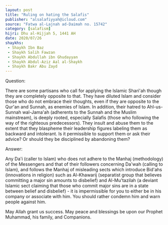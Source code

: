 ```yaml
---
layout: post
title: "Ruling on hating the Salafis"
publisher: "alsalafiyyah@icloud.com"
source: "Fatwa al-Lajnah ad-Daimah no. 15742"
category: [salafism]
hijri: Dhu al-Hijjah 5, 1441 AH
date: 2020/07/26
shaykhs: 
 - Shaykh Ibn Baz
 - Shaykh Salih Fawzan
 - Shaykh Abdullah ibn Ghudayyan
 - Shaykh Abdul-Aziz Aal al-Shaykh
 - Shaykh Bakr Abu Zayd
---
```


Question: 

There are some partisans who call for applying the Islamic Shari'ah though they are completely opposite to that. They have diluted Islam and consider those who do not embrace their thoughts, even if they are opposite to the Qur'an and Sunnah, as enemies of Islam. In addition, their hatred to Ahl-us-Sunnah wal-Jama'ah (adherents to the Sunnah and the Muslim mainstream), is deeply rooted, especially Salafis (those who following the way of the righteous predecessors). They insult and abuse them to the extent that they blaspheme their leadership figures labeling them as backward and intolerant. Is it permissible to support them or ask their advice? Or should they be disciplined by abandoning them?

Answer:

Any Da'i (caller to Islam) who does not adhere to the Manhaj (methodology) of the Messengers and that of their followers concerning Da'wah (calling to Islam), and follows the Manhaj of misleading sects which introduce Bid'ahs (innovations in religion) such as Al-Khawarij (separatist group that believes committing a major sin amounts to disbelief) and Al-Mu'tazilah (a deviant Islamic sect claiming that those who commit major sins are in a state between belief and disbelief) - it is impermissible for you to either be in his company or associate with him. You should rather condemn him and warn people against him.

May Allah grant us success. May peace and blessings be upon our Prophet Muhammad, his family, and Companions.
